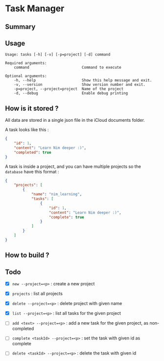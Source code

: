 # Task Manager

## Summary

## Usage
```
Usage: tasks [-h] [-v] [-p=project] [-d] command

Required arguments:
    command                        Command to execute

Optional arguments:
    -h, --help                     Show this help message and exit.
    -v, --version                  Show version number and exit.
    -p=project, --project=project  Name of the project
    -d, --debug                    Enable debug printing
```

## How is it stored ?
All data are stored in a single json file in the iCloud documents folder.

A task looks like this :
```json
{
    "id": 1,
    "content": "Learn Nim deeper :)",
    "completed": true
}
```

A task is inside a project, and you can have multiple projects so the `database` have this format :
```json
{
    "projects": [
        {
            "name": "nim_learning", 
            "tasks": [
                {
                    "id": 1,
                    "content": "Learn Nim deeper :)",
                    "complete": true
                }
            ]
        }
    ]
}
```

## How to build ?


## Todo
- [x] `new --project=<p>` : create a new project
- [x] `projects` : list all projects
- [x] `delete --project=<p>` : delete project with given name

- [x] `list --project=<p>` : list all tasks for the given project

- [ ] `add <text> --project=<p>` : add a new task for the given project, as non-completed
- [ ] `complete <taskId> --project=<p>` : set the task with given id as complete
- [ ] `delete <taskId> --project=<p>` : delete the task with given id
